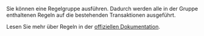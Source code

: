 Sie können eine Regelgruppe ausführen. Dadurch werden alle in der Gruppe enthaltenen Regeln auf die bestehenden Transaktionen ausgeführt.

Lesen Sie mehr über Regeln in der [offiziellen Dokumentation](https://docs.firefly-iii.org/advanced-concepts/rules).